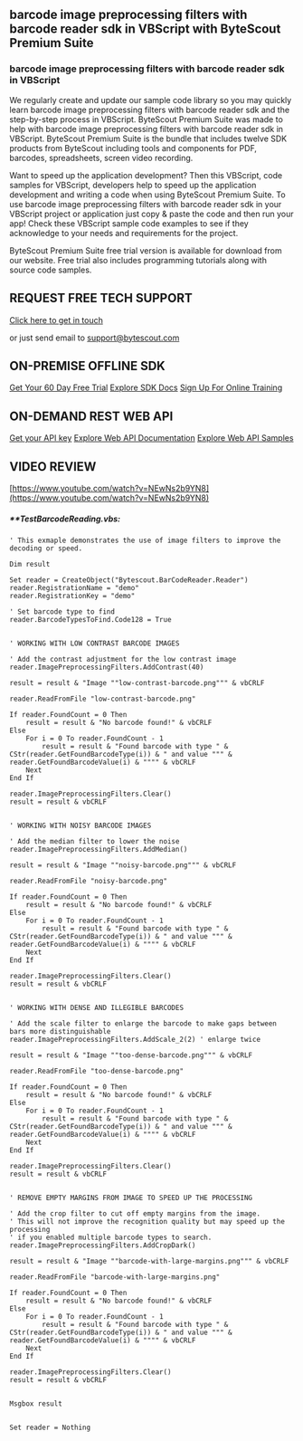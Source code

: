 ## barcode image preprocessing filters with barcode reader sdk in VBScript with ByteScout Premium Suite

### barcode image preprocessing filters with barcode reader sdk in VBScript

We regularly create and update our sample code library so you may quickly learn barcode image preprocessing filters with barcode reader sdk and the step-by-step process in VBScript. ByteScout Premium Suite was made to help with barcode image preprocessing filters with barcode reader sdk in VBScript. ByteScout Premium Suite is the bundle that includes twelve SDK products from ByteScout including tools and components for PDF, barcodes, spreadsheets, screen video recording.

 Want to speed up the application development? Then this VBScript, code samples for VBScript, developers help to speed up the application development and writing a code when using ByteScout Premium Suite. To use barcode image preprocessing filters with barcode reader sdk in your VBScript project or application just copy & paste the code and then run your app! Check these VBScript sample code examples to see if they acknowledge to your needs and requirements for the project.

ByteScout Premium Suite free trial version is available for download from our website. Free trial also includes programming tutorials along with source code samples.

## REQUEST FREE TECH SUPPORT

[Click here to get in touch](https://bytescout.zendesk.com/hc/en-us/requests/new?subject=ByteScout%20Premium%20Suite%20Question)

or just send email to [support@bytescout.com](mailto:support@bytescout.com?subject=ByteScout%20Premium%20Suite%20Question) 

## ON-PREMISE OFFLINE SDK 

[Get Your 60 Day Free Trial](https://bytescout.com/download/web-installer?utm_source=github-readme)
[Explore SDK Docs](https://bytescout.com/documentation/index.html?utm_source=github-readme)
[Sign Up For Online Training](https://academy.bytescout.com/)


## ON-DEMAND REST WEB API

[Get your API key](https://pdf.co/documentation/api?utm_source=github-readme)
[Explore Web API Documentation](https://pdf.co/documentation/api?utm_source=github-readme)
[Explore Web API Samples](https://github.com/bytescout/ByteScout-SDK-SourceCode/tree/master/PDF.co%20Web%20API)

## VIDEO REVIEW

[https://www.youtube.com/watch?v=NEwNs2b9YN8](https://www.youtube.com/watch?v=NEwNs2b9YN8)




<!-- code block begin -->

##### ****TestBarcodeReading.vbs:**
    
```
' This exmaple demonstrates the use of image filters to improve the decoding or speed.

Dim result

Set reader = CreateObject("Bytescout.BarCodeReader.Reader")
reader.RegistrationName = "demo"
reader.RegistrationKey = "demo"

' Set barcode type to find
reader.BarcodeTypesToFind.Code128 = True


' WORKING WITH LOW CONTRAST BARCODE IMAGES

' Add the contrast adjustment for the low contrast image
reader.ImagePreprocessingFilters.AddContrast(40)

result = result & "Image ""low-contrast-barcode.png""" & vbCRLF

reader.ReadFromFile "low-contrast-barcode.png"

If reader.FoundCount = 0 Then
	result = result & "No barcode found!" & vbCRLF
Else
	For i = 0 To reader.FoundCount - 1
        result = result & "Found barcode with type " & CStr(reader.GetFoundBarcodeType(i)) & " and value """ & reader.GetFoundBarcodeValue(i) & """" & vbCRLF
    Next
End If

reader.ImagePreprocessingFilters.Clear()
result = result & vbCRLF


' WORKING WITH NOISY BARCODE IMAGES

' Add the median filter to lower the noise
reader.ImagePreprocessingFilters.AddMedian()

result = result & "Image ""noisy-barcode.png""" & vbCRLF

reader.ReadFromFile "noisy-barcode.png"

If reader.FoundCount = 0 Then
	result = result & "No barcode found!" & vbCRLF
Else
	For i = 0 To reader.FoundCount - 1
        result = result & "Found barcode with type " & CStr(reader.GetFoundBarcodeType(i)) & " and value """ & reader.GetFoundBarcodeValue(i) & """" & vbCRLF
    Next
End If

reader.ImagePreprocessingFilters.Clear()
result = result & vbCRLF


' WORKING WITH DENSE AND ILLEGIBLE BARCODES

' Add the scale filter to enlarge the barcode to make gaps between bars more distinguishable
reader.ImagePreprocessingFilters.AddScale_2(2) ' enlarge twice

result = result & "Image ""too-dense-barcode.png""" & vbCRLF

reader.ReadFromFile "too-dense-barcode.png"

If reader.FoundCount = 0 Then
	result = result & "No barcode found!" & vbCRLF
Else
	For i = 0 To reader.FoundCount - 1
        result = result & "Found barcode with type " & CStr(reader.GetFoundBarcodeType(i)) & " and value """ & reader.GetFoundBarcodeValue(i) & """" & vbCRLF
    Next
End If

reader.ImagePreprocessingFilters.Clear()
result = result & vbCRLF


' REMOVE EMPTY MARGINS FROM IMAGE TO SPEED UP THE PROCESSING

' Add the crop filter to cut off empty margins from the image.
' This will not improve the recognition quality but may speed up the processing 
' if you enabled multiple barcode types to search. 
reader.ImagePreprocessingFilters.AddCropDark()

result = result & "Image ""barcode-with-large-margins.png""" & vbCRLF

reader.ReadFromFile "barcode-with-large-margins.png"

If reader.FoundCount = 0 Then
	result = result & "No barcode found!" & vbCRLF
Else
	For i = 0 To reader.FoundCount - 1
        result = result & "Found barcode with type " & CStr(reader.GetFoundBarcodeType(i)) & " and value """ & reader.GetFoundBarcodeValue(i) & """" & vbCRLF
    Next
End If

reader.ImagePreprocessingFilters.Clear()
result = result & vbCRLF


Msgbox result


Set reader = Nothing

```

<!-- code block end -->